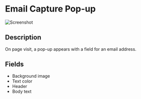 # Email Capture Pop-up

![Screenshot](https://github.com/optimizely/extension-library/blob/master/Email%20Capture%20Pop-up/screenshot.png)

## Description

On page visit, a pop-up appears with a field for an email address. 

## Fields

* Background image
* Text color
* Header
* Body text


